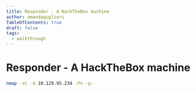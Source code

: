 ```yaml
---
title: Responder - A HackTheBox machine
author: amandaguglieri
TableOfContents: true
draft: false
tags:
  - walkthrough
---
```


# Responder - A HackTheBox machine


```bash
nmap -sC -A 10.129.95.234 -Pn -p-
```


